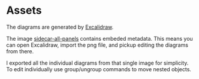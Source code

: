# Assets

The diagrams are generated by [Excalidraw](https://excalidraw.com/).

The image [sidecar-all-panels](sidecar-all-panels.png) contains embeded metadata.
This means you can open Excalidraw, import the png file, and pickup editing the diagrams from there.

I exported all the individual diagrams from that single image for simplicity.
To edit individually use group/ungroup commands to move nested objects.
